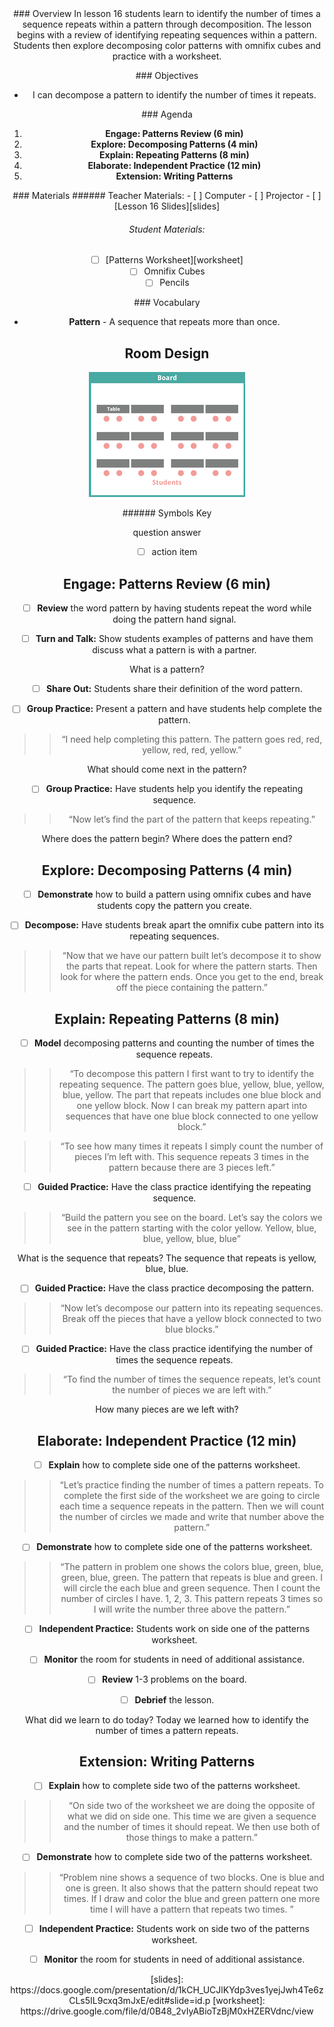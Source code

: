 <header class='header' title='Repeating Patterns' subtitle='Lesson 16'/>

<notable>
<iconp src='/icons/activity.png'>### Overview</iconp>
In lesson 16  students learn to identify the number of times a sequence repeats within a pattern through decomposition. The lesson begins with a review of identifying repeating sequences within a pattern. Students then explore decomposing color patterns with omnifix cubes and practice with a worksheet.

<iconp src='/icons/objectives.png'>### Objectives</iconp>
- I can decompose a pattern to identify the number of times it repeats.


<iconp src='/icons/agenda.png'>### Agenda</iconp>

1. **Engage: Patterns Review (6 min)**
1. **Explore: Decomposing Patterns (4 min)**
1. **Explain: Repeating Patterns (8 min)**
1. **Elaborate: Independent Practice (12 min)**
1. **Extension: Writing Patterns**

<note>
<iconp src='/icons/materials.png'>### Materials</iconp>
###### Teacher Materials:
- [ ] Computer
- [ ] Projector
- [ ] [Lesson 16 Slides][slides]

###### Student Materials:
- [ ] [Patterns Worksheet][worksheet]
- [ ] Omnifix Cubes
- [ ] Pencils

<iconp src='/icons/vocab.png'>### Vocabulary</iconp>
- **Pattern** - A sequence that repeats more than once.

</note>

<pagebreak/>

## Room Design

![room](./images/layout-tables.png)

<note borderLeft='2px solid green' mt='2em'>
###### Symbols Key

<iconp ml='1.65em' type='question'>question</iconp>
<iconp ml='1.65em' type='answer'>answer</iconp>
- [ ] action item
</note>

<pagebreak/>

## Engage: Patterns Review (6 min)
- [ ] **Review** the word pattern by having students repeat the word while doing the pattern hand signal.

- [ ] **Turn and Talk:** Show students examples of patterns and have them discuss what a pattern is with a partner.

<iconp type='question'>What is a pattern?</iconp>

- [ ] **Share Out:** Students share their definition of the word pattern.

- [ ] **Group Practice:** Present a pattern and have students help complete the pattern.
>> “I need help completing this pattern. The pattern goes red, red, yellow, red, red, yellow.”

<iconp type='question'>What should come next in the pattern?</iconp>

- [ ] **Group Practice:** Have students help you identify the repeating sequence.
>> “Now let’s find the part of the pattern that keeps repeating.”

<iconp type='question'>Where does the pattern begin?</iconp>
<iconp type='question'>Where does the pattern end?</iconp>

## Explore: Decomposing Patterns (4 min)
- [ ] **Demonstrate** how to build a pattern using omnifix cubes and have students copy the pattern you create.

- [ ] **Decompose:** Have students break apart the omnifix cube pattern into its repeating sequences.
>> “Now that we have our pattern built let’s decompose it to show the parts that repeat. Look for where the pattern starts. Then look for where the pattern ends. Once you get to the end, break off the piece containing the pattern.”

## Explain: Repeating Patterns (8 min)
- [ ] **Model** decomposing patterns and counting the number of times the sequence repeats.
>> “To decompose this pattern I first want to try to identify the repeating sequence. The pattern goes blue, yellow, blue, yellow, blue, yellow. The part that repeats includes one blue block and one yellow block. Now I can break my pattern apart into sequences that have one blue block connected to one yellow block.”

>> “To see how many times it repeats I simply count the number of pieces I’m left with. This sequence repeats 3 times in the pattern because there are 3 pieces left.”

- [ ] **Guided Practice:** Have the class practice identifying the repeating sequence.
>> “Build the pattern you see on the board. Let’s say the colors we see in the pattern starting with the color yellow. Yellow, blue, blue, yellow, blue, blue”

<iconp type='question'>What is the sequence that repeats?
The sequence that repeats is yellow, blue, blue.</iconp>

- [ ] **Guided Practice:** Have the class practice decomposing the pattern.
>> “Now let’s decompose our pattern into its repeating sequences. Break off the pieces that have a yellow block connected to two blue blocks.”

- [ ] **Guided Practice:** Have the class practice identifying the number of times the sequence repeats.
>> “To find the number of times the sequence repeats, let’s count the number of pieces we are left with.”

<iconp type='question'>How many pieces are we left with?</iconp>

## Elaborate: Independent Practice (12 min)
- [ ] **Explain** how to complete side one of the patterns worksheet.
>> “Let’s practice finding the number of times a pattern repeats. To complete the first side of the worksheet we are going to circle each time a sequence repeats in the pattern. Then we will count the number of circles we made and write that number above the pattern.”

- [ ] **Demonstrate** how to complete side one of the patterns worksheet.
>> “The pattern in problem one shows the colors blue, green, blue, green, blue, green. The pattern that repeats is blue and green. I will circle the each blue and green sequence. Then I count the number of circles I have. 1, 2, 3. This pattern repeats 3 times so I will write the number three above the pattern.”

- [ ] **Independent Practice:** Students work on side one of the patterns worksheet.

- [ ] **Monitor** the room for students in need of additional assistance.

- [ ] **Review** 1-3 problems on the board.

- [ ] **Debrief** the lesson.

<iconp type='question'>What did we learn to do today?</iconp>
<iconp type='answer'>Today we learned how to identify the number of times a pattern repeats.</iconp>

## Extension: Writing Patterns
- [ ] **Explain** how to complete side two of the patterns worksheet.
>> “On side two of the worksheet we are doing the opposite of what we did on side one. This time we are given a sequence and the number of times it should repeat. We then use both of those things to make a pattern.”

- [ ] **Demonstrate** how to complete side two of the patterns worksheet.
>> “Problem nine shows a sequence of two blocks. One is blue and one is green. It also shows that the pattern should repeat two times. If I draw and color the blue and green pattern one more time I will have a pattern that repeats two times. ”

- [ ] **Independent Practice:** Students work on side two of the patterns worksheet.

- [ ] **Monitor** the room for students in need of additional assistance.

</notable>
[slides]: https://docs.google.com/presentation/d/1kCH_UCJlKYdp3ves1yejJwh4Te6zCLs5IL9cxq3mJxE/edit#slide=id.p
[worksheet]: https://drive.google.com/file/d/0B48_2vIyABioTzBjM0xHZERVdnc/view
